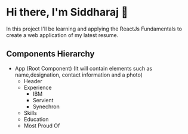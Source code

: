 # Hi there, I'm Siddharaj 👋

In this project I'll be learning and applying the ReactJs Fundamentals to create a web application of my latest resume.

## Components Hierarchy 
* App (Root Component) (It will contain elements such as name,designation, contact information and a photo)
  * Header
  * Experience
     * IBM
     * Servient
     * Synechron
  * Skills
  * Education
  * Most Proud Of

